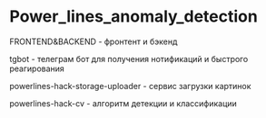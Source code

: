 # Power_lines_anomaly_detection

FRONTEND&BACKEND - фронтент и бэкенд 

tgbot - телеграм бот для получения нотификаций и быстрого реагирования

powerlines-hack-storage-uploader - сервис загрузки картинок

powerlines-hack-cv - алгоритм детекции и классификации 
